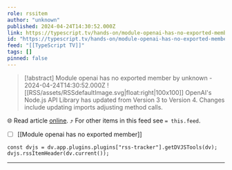 ```yaml
---
role: rssitem
author: "unknown"
published: 2024-04-24T14:30:52.000Z
link: https://typescript.tv/hands-on/module-openai-has-no-exported-member/
id: "https://typescript.tv/hands-on/module-openai-has-no-exported-member/"
feed: "[[TypeScript TV]]"
tags: []
pinned: false
---
```


> [!abstract] Module openai has no exported member by unknown - 2024-04-24T14:30:52.000Z
> ![[RSS/assets/RSSdefaultImage.svg|float:right|100x100]] OpenAI's Node.js API Library has updated from Version 3 to Version 4. Changes include updating imports adjusting method calls.

🌐 Read article [online](https://typescript.tv/hands-on/module-openai-has-no-exported-member/). ⤴ For other items in this feed see `= this.feed`.

- [ ] [[Module openai has no exported member]]

~~~dataviewjs
const dvjs = dv.app.plugins.plugins["rss-tracker"].getDVJSTools(dv);
dvjs.rssItemHeader(dv.current());
~~~

- - -
